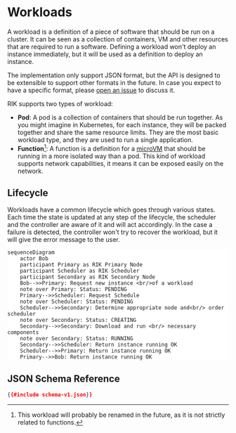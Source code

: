# Workloads

A workload is a definition of a piece of software that should be run on a
cluster. It can be seen as a collection of containers, VM and other resources
that are required to run a software. Defining a workload won't deploy an
instance immediately, but it will be used as a definition to deploy an instance.

The implementation only support JSON format, but the API is designed to be
extensible to support other formats in the future. In case you expect to have a
specific format, please
[open an issue](https://github.com/rik-org/rik/issues/new/choose)
to discuss it.

RIK supports two types of workload:

- **Pod**: A pod is a collection of containers that should be run together. As
  you might imagine in Kubernetes, for each instance, they will be packed
  together and share the same resource limits. They are the most basic
  workload type, and they are used to run a single application.
- **Function**[^1]: A function is a definition for a
  [microVM](https://www.techtarget.com/searchsecurity/definition/micro-VM-micro-virtual-machine)
  that should be running in a more isolated way than a pod. This kind of
  workload supports network capabilities, it means it can be exposed easily on
  the network.

## Lifecycle

Workloads have a common lifecycle which goes through various states. Each time
the state is updated at any step of the lifecycle, the scheduler and the
controller are aware of it and will act accordingly. In the case a failure is
detected, the controller won't try to recover the workload, but it will give the
error message to the user.

```mermaid
sequenceDiagram
    actor Bob
    participant Primary as RIK Primary Node
    participant Scheduler as RIK Scheduler
    participant Secondary as RIK Secondary Node
    Bob-->>Primary: Request new instance <br/>of a workload
    note over Primary: Status: PENDING
    Primary-->>Scheduler: Request Schedule
    note over Scheduler: Status: PENDING
    Scheduler-->>Secondary: Determine appropriate node and<br/> order scheduler
    note over Secondary: Status: CREATING
    Secondary-->>Secondary: Download and run <br/> necessary components
    note over Secondary: Status: RUNNING
    Secondary-->>Scheduler: Return instance running OK
    Scheduler-->>Primary: Return instance running OK
    Primary-->>Bob: Return instance running OK

```

## JSON Schema Reference

```json
{{#include schema-v1.json}}
```

[^1]:
    This workload will probably be renamed in the future, as it is not
    strictly related to functions.

<style>
    .mermaid {
        background-color: #fff;
        border-radius: 10px;
    }
</style>
